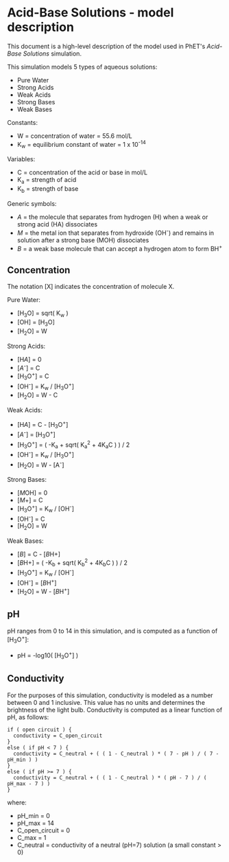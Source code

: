 # Acid-Base Solutions - model description

This document is a high-level description of the model used in PhET's _Acid-Base Solutions_ simulation.

This simulation models 5 types of aqueous solutions:
* Pure Water
* Strong Acids
* Weak Acids
* Strong Bases
* Weak Bases

Constants:
* W = concentration of water = 55.6 mol/L
* K<sub>w</sub> = equilibrium constant of water = 1 x 10<sup>-14</sup>

Variables:
* C = concentration of the acid or base in mol/L
* K<sub>a</sub> = strength of acid
* K<sub>b</sub> = strength of base

Generic symbols:
* <i>A</i> = the molecule that separates from hydrogen (H) when a weak or strong acid (HA) dissociates
* <i>M</i> = the metal ion that separates from hydroxide (OH<sup>-</sup>) and remains in solution after a strong base (MOH) dissociates
* <i>B</i> = a weak base molecule that can accept a hydrogen atom to form BH<sup>+</sup>

## Concentration

The notation [X] indicates the concentration of molecule X.

Pure Water:
* [H<sub>3</sub>O] = sqrt( K<sub>w</sub> )
* [OH] = [H<sub>3</sub>O]
* [H<sub>2</sub>O] = W

Strong Acids:
* [H<i>A</i>] = 0
* [<i>A</i><sup>-</sup>] = C
* [H<sub>3</sub>O<sup>+</sup>] = C
* [OH<sup>-</sup>] = K<sub>w</sub> / [H<sub>3</sub>O<sup>+</sup>]
* [H<sub>2</sub>O] = W - C

Weak Acids:
* [H<i>A</i>] = C - [H<sub>3</sub>O<sup>+</sup>]
* [<i>A</i><sup>-</sup>] = [H<sub>3</sub>O<sup>+</sup>]
* [H<sub>3</sub>O<sup>+</sup>] = ( -K<sub>a</sub> + sqrt( K<sub>a</sub><sup>2</sup> + 4K<sub>a</sub>C ) ) / 2
* [OH<sup>-</sup>] = K<sub>w</sub> / [H<sub>3</sub>O<sup>+</sup>]
* [H<sub>2</sub>O] = W - [A<sup>-</sup>]

Strong Bases:
* [<i>M</i>OH] = 0
* [<i>M</i>+] = C
* [H<sub>3</sub>O<sup>+</sup>] = K<sub>w</sub> / [OH<sup>-</sup>]
* [OH<sup>-</sup>] = C
* [H<sub>2</sub>O] = W

Weak Bases:
* [<i>B</i>] = C - [<i>B</i>H+]
* [<i>B</i>H+] = ( -K<sub>b</sub> + sqrt( K<sub>b</sub><sup>2</sup> + 4K<sub>b</sub>C ) ) / 2
* [H<sub>3</sub>O<sup>+</sup>] = K<sub>w</sub> / [OH<sup>-</sup>]
* [OH<sup>-</sup>] = [<i>B</i>H<sup>+</sup>]
* [H<sub>2</sub>O] = W - [<i>B</i>H<sup>+</sup>]

## pH

pH ranges from 0 to 14 in this simulation, and is computed as a function of [H<sub>3</sub>O<sup>+</sup>]:
  
* pH = -log10( [H<sub>3</sub>O<sup>+</sup>] )

## Conductivity

For the purposes of this simulation, conductivity is modeled as a number between 0 and 1 inclusive.
This value has no units and determines the brightness of the light bulb.
Conductivity is computed as a linear function of pH, as follows:

```
if ( open circuit ) {
  conductivity = C_open_circuit
}
else ( if pH < 7 ) {
  conductivity = C_neutral + ( ( 1 - C_neutral ) * ( 7 - pH ) / ( 7 - pH_min ) )
}
else ( if pH >= 7 ) {
  conductivity = C_neutral + ( ( 1 - C_neutral ) * ( pH - 7 ) / ( pH_max - 7 ) )
}
```

where:

* pH_min = 0
* pH_max = 14
* C_open_circuit = 0
* C_max = 1
* C_neutral = conductivity of a neutral (pH=7) solution (a small constant > 0)



